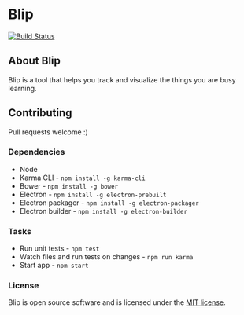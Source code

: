 # Blip

[![Build Status](https://travis-ci.org/rouanw/blip.svg?branch=master)](https://travis-ci.org/rouanw/blip)

## About Blip

Blip is a tool that helps you track and visualize the things you are busy learning.

## Contributing

Pull requests welcome :)

### Dependencies

- Node
- Karma CLI - `npm install -g karma-cli`
- Bower - `npm install -g bower`
- Electron - `npm install -g electron-prebuilt`
- Electron packager - `npm install -g electron-packager`
- Electron builder - `npm install -g electron-builder`

### Tasks

- Run unit tests - `npm test`
- Watch files and run tests on changes - `npm run karma`
- Start app - `npm start`

### License

Blip is open source software and is licensed under the [MIT license](http://opensource.org/licenses/MIT).
